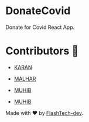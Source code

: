 # DonateCovid 
 Donate for Covid React App.

# Contributors :construction_worker:

* [KARAN](https://github.com/FlashTech-dev)
* [MALHAR](https://github.com/Malhar37)
* [MUHIB](https://github.com/Muhib007dev)

* [MUHIB](https://github.com/Muhib007dev)

Made with :heart: by [FlashTech-dev](https://github.com/FlashTech-dev).
